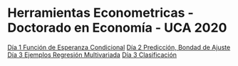 # Herramientas Econometricas - Doctorado en Economía - UCA 2020

[Día 1 Función de Esperanza Condicional](https://github.com/rpasquini/herramientas-econometricas/blob/main/CEF.ipynb)
[Día 2 Predicción, Bondad de Ajuste](https://github.com/rpasquini/herramientas-econometricas/blob/main/OLS_2_Ajuste_Propiedades_Test_de_Hip%C3%B3tesis.ipynb)
[Día 3 Ejemplos Regresión Multivariada](https://github.com/rpasquini/herramientas-econometricas/blob/main/Ejemplos_Regresion_Multiple.ipynb)
[Día 3 Clasificación](https://github.com/rpasquini/herramientas-econometricas/blob/main/5_Modelos_de_Clasificacion.ipynb)


